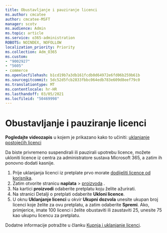 ```yaml
---
title: Obustavljanje i pauziranje licenci
ms.author: cmcatee
author: cmcatee-MSFT
manager: scotv
ms.audience: Admin
ms.topic: article
ms.service: o365-administration
ROBOTS: NOINDEX, NOFOLLOW
localization_priority: Priority
ms.collection: Adm_O365
ms.custom:
- "9002927"
- "5605"
- commerce
ms.openlocfilehash: b1cd19b7a3db161fcdb0d64972e6fd06b259b61b
ms.sourcegitcommit: 5dc52d5fcb2833fbbc064edb783e609d8eef79c0
ms.translationtype: MT
ms.contentlocale: hr-HR
ms.lasthandoff: 03/05/2021
ms.locfileid: "50469998"
---
```

# <a name="suspend-or-pause-licenses"></a>Obustavljanje i pauziranje licenci

**Pogledajte videozapis** u kojem je prikazano kako to učiniti: [uklanjanje postojećih licenci](https://go.microsoft.com/fwlink/p/?linkid=2154938)

Da biste privremeno suspendirali ili pauzirali upotrebu licence, možete ukloniti licence iz centra za administratore sustava Microsoft 365, a zatim ih ponovno dodati kasnije.

1. Prije uklanjanja licenci iz pretplate prvo morate [dodijeliti licence od korisnika](https://docs.microsoft.com/microsoft-365/admin/manage/remove-licenses-from-users).
2. Zatim otvorite stranicu **naplata**  >  [proizvoda](https://go.microsoft.com/fwlink/p/?linkid=842054) .
3. Na kartici **proizvodi** odaberite pretplatu koju želite ažurirati.
4. Na stranici Detalji o pretplati odaberite **Ukloni licence**.
5. U oknu **Uklanjanje licenci** u okvir **Ukupni dozvola** unesite ukupan broj licenci koje želite za ovu pretplatu, a zatim odaberite **Spremi**. Ako, primjerice, imate 100 licenci i želite obustaviti ili zaustaviti 25, unesite 75 kao ukupnu licencu za pretplatu.

Dodatne informacije potražite u članku [Kupnja i uklanjanje licenci](https://docs.microsoft.com/microsoft-365/commerce/licenses/buy-licenses).